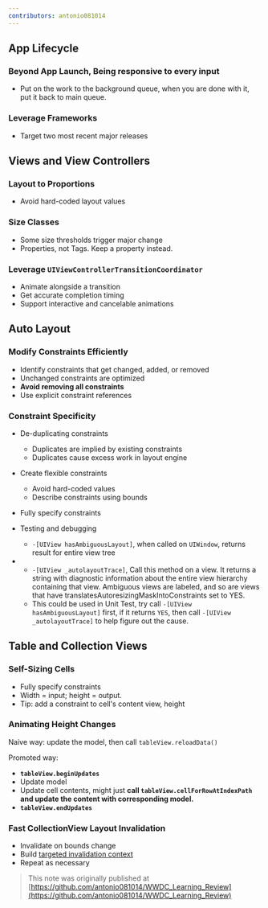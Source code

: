 ```yaml
---
contributors: antonio081014
---
```


## App Lifecycle

### Beyond App Launch, Being responsive to every input

- Put on the work to the background queue, when you are done with it, put it back to main queue.

### Leverage Frameworks

- Target two most recent major releases

## Views and View Controllers

### Layout to Proportions

- Avoid hard-coded layout values

### Size Classes

- Some size thresholds trigger major change
- Properties, not Tags. Keep a property instead.

### Leverage `UIViewControllerTransitionCoordinator`

- Animate alongside a transition
- Get accurate completion timing
- Support interactive and cancelable animations

## Auto Layout

### Modify Constraints Efficiently

- Identify constraints that get changed, added, or removed 
- Unchanged constraints are optimized
- **Avoid removing all constraints**
- Use explicit constraint references

### Constraint Specificity 

- De-duplicating constraints
  - Duplicates are implied by existing constraints 
  - Duplicates cause excess work in layout engine

- Create flexible constraints
  - Avoid hard-coded values
  - Describe constraints using bounds

- Fully specify constraints
- Testing and debugging
  - `-[UIView hasAmbiguousLayout]`, when called on `UIWindow`, returns result for entire view tree

-  
  - `-[UIView _autolayoutTrace]`, Call this method on a view. It returns a string with diagnostic information about the entire view hierarchy containing that view. Ambiguous views are labeled, and so are views that have translatesAutoresizingMaskIntoConstraints set to YES.
  - This could be used in Unit Test, try call `-[UIView hasAmbiguousLayout]` first, if it returns `YES`, then call `-[UIView _autolayoutTrace]` to help figure out the cause.
  
## Table and Collection Views

### Self-Sizing Cells

- Fully specify constraints
- Width = input; height = output.
- Tip: add a constraint to cell's content view, height

### Animating Height Changes

Naive way: update the model, then call `tableView.reloadData()`

Promoted way: 

- **`tableView.beginUpdates`**
- Update model
- Update cell contents, might just **call `tableView.cellForRowAtIndexPath` and update the content with corresponding model.**
- **`tableView.endUpdates`**
### Fast CollectionView Layout Invalidation
- Invalidate on bounds change
- Build [targeted invalidation context](https://developer.apple.com/documentation/uikit/uicollectionviewlayoutinvalidationcontext)
- Repeat as necessary

> This note was originally published at [https://github.com/antonio081014/WWDC_Learning_Review](https://github.com/antonio081014/WWDC_Learning_Review)